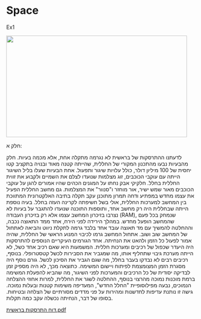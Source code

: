 

# Space
Ex1

<img src="https://i.imgur.com/4J42YrL.gif" width="480" height="270">

חלק א:

לדעתנו ההתרסקות של בראשית לא נגרמה מתקלה אחת, אלא מכמה בעיות. חלק מהבעיות נבעו מהתכנון המקורי של החללית, שהייתה קטנה מאוד ובנויה בתקציב קטו יחסית של 100 מיליון דולר, כולל עלויות שיגור ותפעול. אחת הבעיות שעלו בליל השיגור הייתה עם עוקבי הכוכבים, זוג מצלמות שנועדו לצלם את השמיים ולקבוע את זווית החללית בחלל. חלקיקי אבק נחתו על המגנים הכהים שהיו אמורים להגן על עוקבי הכוכבים מאור שמש ישיר, אור מוחזר ו"סנוור" את המצלמות. גם מחשב החללית הפעיל את עצמו מחדש במפתיע ודחה תמרון מתוכנן עקב תקלה בתיבה האלקטרונית המתווכת בין המחשב למערכות החללית, אולי בשל חשיפתה לקרינה העזה בחלל. בעיה נוספת הייתה שבחללית היה רק מחשב אחד, ותוספות התוכנה שנועדו להתגבר על בעיות לא נצרבו בזיכרון המחשב עצמו אלא רק בזיכרון העבודה (RAM), שנמחק בכל פעם שהמחשב הופעל מחדש. במהלך הירידה לפני הירח, אחד ממד התאוצה נכבה, וההחלטה להמשיך עם מד תאוצה עובד אחד בלבד גרמה לתקלת ניווט והביאה לאתחול של המחשב שוב ושוב. אתחול המחשב גרמו לכיבוי המנוע הראשי של החללית, שהיה אמור לפעול כל הזמן ולהאט את הנחיתה. אחד הגורמים העיקריים הנוספים להתרסקות היה היעדר שכפול של רכיבים ומערכות חללית. המשמעות היא שאם רכיב אחד כשל, לא הייתה מערכת גיבוי שתחליף אותו, מה שמגביר את הסבירות לכשל קטסטרופלי. בנוסף, רכיבים רבים לא נבדקו בעבר בחלל, מה שגם הגביר את הסיכון לכשל. גורם נוסף היה מסגרת הזמן המצומצמת לפיתוח ויישום המשימה. כתוצאה מכך, לא היה מספיק זמן לבדיקה יסודית של כל הרכיבים והמערכות לפני השיגור, מה שהביא להפעלת המשימה ברמת מוכנות נמוכה מהרצוי
בנוסף, ההחלטה לשגר את החללית, למרות אחוזי ההצלחה הנמוכים, נבעה מפילוסופיית "החלל החדש", המעדיפה משימות קטנות ובעלות נמוכה. גישה זו נותנת עדיפות לחדשנות ומהירות על פני מדדים מסורתיים של הצלחה ובטיחות. בסופו של דבר, הנחיתה נכשלה עקב כמה תקלות.



[דוח התרסקות בראשית.pdf](https://github.com/Segev955/Space/files/11122489/default.pdf)
